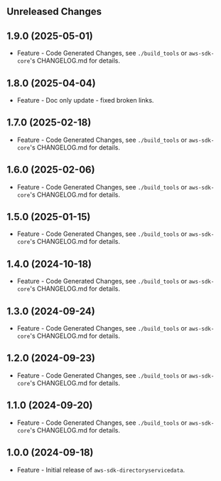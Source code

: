 Unreleased Changes
------------------

1.9.0 (2025-05-01)
------------------

* Feature - Code Generated Changes, see `./build_tools` or `aws-sdk-core`'s CHANGELOG.md for details.

1.8.0 (2025-04-04)
------------------

* Feature - Doc only update - fixed broken links.

1.7.0 (2025-02-18)
------------------

* Feature - Code Generated Changes, see `./build_tools` or `aws-sdk-core`'s CHANGELOG.md for details.

1.6.0 (2025-02-06)
------------------

* Feature - Code Generated Changes, see `./build_tools` or `aws-sdk-core`'s CHANGELOG.md for details.

1.5.0 (2025-01-15)
------------------

* Feature - Code Generated Changes, see `./build_tools` or `aws-sdk-core`'s CHANGELOG.md for details.

1.4.0 (2024-10-18)
------------------

* Feature - Code Generated Changes, see `./build_tools` or `aws-sdk-core`'s CHANGELOG.md for details.

1.3.0 (2024-09-24)
------------------

* Feature - Code Generated Changes, see `./build_tools` or `aws-sdk-core`'s CHANGELOG.md for details.

1.2.0 (2024-09-23)
------------------

* Feature - Code Generated Changes, see `./build_tools` or `aws-sdk-core`'s CHANGELOG.md for details.

1.1.0 (2024-09-20)
------------------

* Feature - Code Generated Changes, see `./build_tools` or `aws-sdk-core`'s CHANGELOG.md for details.

1.0.0 (2024-09-18)
------------------

* Feature - Initial release of `aws-sdk-directoryservicedata`.

